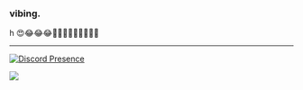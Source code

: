 ### __vibing.__ 
h 😍😂😂😂🙉🙉💞🤕🤕🥰🥰🥰🥰

---

[![Discord Presence](https://lanyard-profile-readme.vercel.app/api/660136887268409355?idleMessage=lol&hideTimestamp=false)](https://discord.com/users/660136887268409355)

<a href="https://github.com/anuraghazra/github-readme-stats">
 <img align="center" src="https://github-readme-stats.vercel.app/api/top-langs/?username=vibingwastaken&layout=compact&theme=tokyonight" />
</a>
